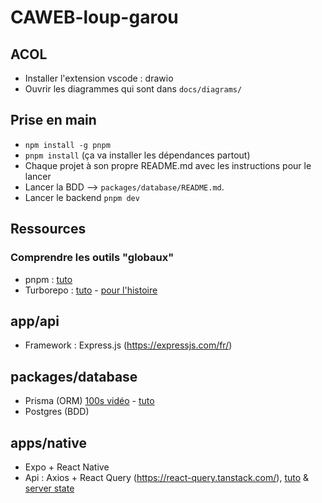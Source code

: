 # CAWEB-loup-garou

## ACOL

- Installer l'extension vscode : drawio
- Ouvrir les diagrammes qui sont dans `docs/diagrams/`

## Prise en main

- `npm install -g pnpm`
- `pnpm install` (ça va installer les dépendances partout)
- Chaque projet à son propre README.md avec les instructions pour le lancer
- Lancer la BDD --> `packages/database/README.md`.
- Lancer le backend `pnpm dev`

## Ressources

### Comprendre les outils "globaux"

- pnpm : [tuto](https://www.youtube.com/watch?v=mpxotS_9Dzc)
- Turborepo : [tuto](https://youtu.be/vE3LOHU0OV8) - [pour l'histoire](https://youtu.be/9iU_IE6vnJ8)

## app/api

- Framework : Express.js (https://expressjs.com/fr/)

## packages/database

- Prisma (ORM) [100s vidéo](https://youtu.be/rLRIB6AF2Dg) - [tuto](https://youtu.be/0My0On3lvTc)
- Postgres (BDD)

## apps/native

- Expo + React Native
- Api : Axios + React Query (https://react-query.tanstack.com/), [tuto](https://www.youtube.com/watch?v=3jlBocCieVU) & [server state](https://www.youtube.com/watch?v=XrzeZ3_-pBs)
